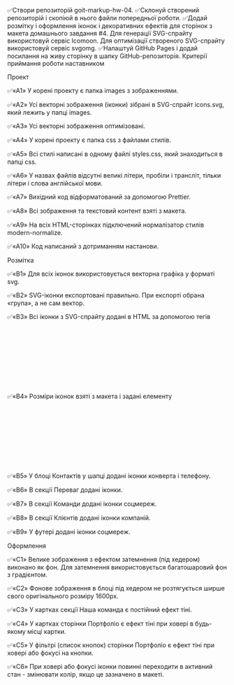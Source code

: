 

✅Створи репозиторій goit-markup-hw-04. ✅Склонуй створений репозиторій і скопіюй в нього файли попередньої роботи. ✅Додай розмітку і оформлення іконок і декоративних ефектів для сторінок з макета домашнього завдання #4. Для генерації SVG-спрайту використовуй сервіс Icomoon. Для оптимізації створеного SVG-спрайту використовуй сервіс svgomg. ✅Налаштуй GitHub Pages і додай посилання на живу сторінку в шапку GitHub-репозиторія. Критерії приймання роботи наставником​

Проект​

✅«A1» У корені проекту є папка images з зображеннями.

✅«A2» Усі векторні зображення (іконки) зібрані в SVG-спрайт icons.svg, який лежить у папці images.

✅«A3» Усі векторні зображення оптимізовані.

✅«A4» У корені проекту є папка css з файлами стилів.

✅«A5» Всі стилі написані в одному файлі styles.css, який знаходиться в папці css.

✅«A6» У назвах файлів відсутні великі літери, пробіли і трансліт, тільки літери і слова англійської мови.

✅«A7» Вихідний код відформатований за допомогою Prettier.

✅«A8» Всі зображення та текстовий контент взяті з макета.

✅«A9» На всіх HTML-сторінках підключений нормалізатор стилів modern-normalize.

✅«A10» Код написаний з дотриманням настанови.

Розмітка​

✅«B1» Для всіх іконок використовується векторна графіка у форматі svg.

✅«B2» SVG-іконки експортовані правильно. При експорті обрана «група», а не сам вектор.

✅«B3» Всі іконки з SVG-спрайту додані в HTML за допомогою тегів <svg> і <use>

✅«B4» Розміри іконок взяті з макета і задані елементу <svg> в HTML-файлі.

✅«B5» У блоці Контактів у шапці додані іконки конверта і телефону.

✅«B6» В секції Переваг додані іконки.

✅«B7» В секції Команди додані іконки соцмереж.

✅«B8» В секції Клієнтів додані іконки компаній.

✅«B9» У футері додані іконки соцмереж.

Оформлення​

✅«C1» Велике зображення з ефектом затемнення (під хедером) виконано як фон. Для затемнення використовується багатошаровий фон з градієнтом.

✅«C2» Фонове зображення в блоці під хедером не розтягується ширше свого оригінального розміру 1600рх.

✅«C3» У картках секції Наша команда є постійний ефект тіні.

✅«C4» У картках сторінки Портфоліо є ефект тіні при ховері в будь-якому місці картки.

✅«C5» У фільтрі (список кнопок) сторінки Портфоліо є ефект тіні при ховері або фокусі на кнопки.

✅«C6» При ховері або фокусі іконки повинні переходити в активний стан - змінювати колір, якщо це зазначено в макеті.
